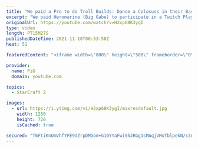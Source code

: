 ```yaml
---
title: "We paid a Pro to do Troll Builds: Dance a Colosuss in their Base! | Twitch Plays Gabe  - StarCraft 2"
excerpt: "We paid Heromarine (Big Gabe) to participate in a Twitch Plays Gabe segment for PiGFest - and he delivered by dropping a Colossus into the opponent's base and DANCING THEM! Has anyone ever realised how cool it looks when collossi dance? Also they can still attack while doing so  Heromarine's stream:"
originalUrl: https://youtube.com/watch?v=H2xp68K3ygI
type: video
length: PT15M27S
publishedDateTime: 2021-11-18T00:33:58Z
heat: 51

featuredContent: "<iframe width=\"800\" height=\"500\" frameborder=\"0\" src=\"https://www.youtube.com/embed/H2xp68K3ygI\" allow=\"accelerometer; autoplay; encrypted-media; gyroscope; picture-in-picture\" allowfullscreen></iframe>"

provider:
  name: PiG
  domain: youtube.com

topics:
  - StarCraft 2

images:
  - url: https://i.ytimg.com/vi/H2xp68K3ygI/maxresdefault.jpg
    width: 1280
    height: 720
    isCached: true

secured: "T6FtiKnOmVhfYFE9dZrpDMOom+G10YYaFwiS5JRGg1sMAqjVMoTblpekN/s3nKbUTbqi2QXtOaYEErKAb9DDObhbl6xS4qGOfAXyZm25qOCgHxd2Afm4480v0ZbByul7XddRJl1NcAyJYKyt8lz4pHzwCo7bTdcTk2BqNf+r/Ze5E85q0DQhp5CaUfBFymdTMJ03DlXWEsQq5sHVsxy1wELpNe7+AMUvHSS+FAnVwqGEnJ8NZ4mRYbuXL65rrUHUbGwivud0aFDU8A/rE7qKteb1zBkDblis2eSxKRA4eRFk4TPtk7s99/mkXCYbZqpFg5T+PCx/Az1FAnNfmEmsKaydAueRfp9woZKti3at7m48MCvoNLVjwP8p3ZQIzkpFb9pVMvFX2Yluzf69ip7QeTDXzluELLqGntzuK5/yUlU=;SvuBtwa1sgQsjV0/XDkVTw=="
---
```


